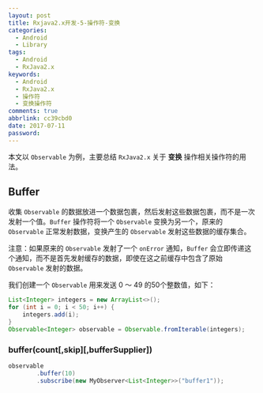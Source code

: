 ```yaml
---
layout: post
title: Rxjava2.x开发-5-操作符-变换
categories:
  - Android
  - Library
tags:
  - Android
  - RxJava2.x
keywords:
  - Android
  - RxJava2.x
  - 操作符
  - 变换操作符
comments: true
abbrlink: cc39cbd0
date: 2017-07-11 
password:
---
```


本文以 `Observable` 为例，主要总结 `RxJava2.x` 关于 **变换** 操作相关操作符的用法。

<!--more-->

## Buffer

收集 `Observable` 的数据放进一个数据包裹，然后发射这些数据包裹，而不是一次发射一个值。`Buffer` 操作符将一个 `Observable` 变换为另一个，原来的`Observable` 正常发射数据，变换产生的 `Observable` 发射这些数据的缓存集合。 

注意：如果原来的 `Observable` 发射了一个 `onError` 通知，`Buffer` 会立即传递这个通知，而不是首先发射缓存的数据，即使在这之前缓存中包含了原始`Observable` 发射的数据。

我们创建一个 `Observable` 用来发送 0 ～ 49 的50个整数值，如下：

```java
List<Integer> integers = new ArrayList<>();
for (int i = 0; i < 50; i++) {
    integers.add(i);
}
Observable<Integer> observable = Observable.fromIterable(integers);
```

### buffer(count[,skip][,bufferSupplier])

```java
observable
        .buffer(10)
        .subscribe(new MyObserver<List<Integer>>("buffer1"));
```

